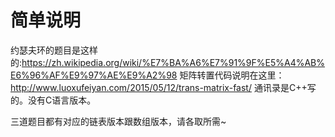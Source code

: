 简单说明
=====
约瑟夫环的题目是这样的:https://zh.wikipedia.org/wiki/%E7%BA%A6%E7%91%9F%E5%A4%AB%E6%96%AF%E9%97%AE%E9%A2%98
矩阵转置代码说明在这里：http://www.luoxufeiyan.com/2015/05/12/trans-matrix-fast/
通讯录是C++写的。没有C语言版本。

三道题目都有对应的链表版本跟数组版本，请各取所需~
